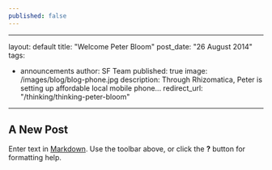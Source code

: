 ```yaml
---
published: false
---
```


---
layout: default
title:  "Welcome Peter Bloom"
post_date:   "26 August 2014"
tags: 
- announcements
author: SF Team
published: true
image: /images/blog/blog-phone.jpg
description: Through Rhizomatica, Peter is setting up affordable local mobile phone...
redirect_url: "/thinking/thinking-peter-bloom"
---
## A New Post

Enter text in [Markdown](http://daringfireball.net/projects/markdown/). Use the toolbar above, or click the **?** button for formatting help.
